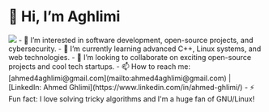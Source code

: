 # 👋 Hi, I’m Aghlimi
<img src ="https://badge.mediaplus.ma/darkblue/aghlimi">
- 👀 I’m interested in software development, open-source projects, and cybersecurity.
- 🌱 I’m currently learning advanced C++, Linux systems, and web technologies.
- 💞️ I’m looking to collaborate on exciting open-source projects and cool tech startups.
- 📫 How to reach me: [ahmed4aghlimi@gmail.com](mailto:ahmed4aghlimi@gmail.com) | [LinkedIn: Ahmed Ghlimi](https://www.linkedin.com/in/ahmed-ghlimi/)
- ⚡ Fun fact: I love solving tricky algorithms and I'm a huge fan of GNU/Linux!

<!---
Aghlimi/Aghlimi is a ✨ special ✨ repository because its `README.md` (this file) appears on your GitHub profile.
You can click the Preview link to take a look at your changes.
--->

